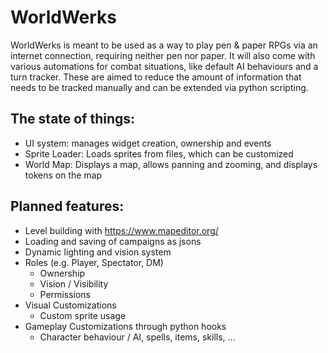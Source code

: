 # WorldWerks
WorldWerks is meant to be used as a way to play pen & paper
RPGs via an internet connection, requiring neither pen nor paper.
It will also come with various automations for combat situations,
like default AI behaviours and a turn tracker. These are aimed to reduce the amount
of information that needs to be tracked manually and can be extended
via python scripting.

The state of things:
-
* UI system: manages widget creation, ownership and events
* Sprite Loader: Loads sprites from files, which can be customized
* World Map: Displays a map, allows panning and zooming, 
    and displays tokens on the map

Planned features:
-
* Level building with <https://www.mapeditor.org/>
* Loading and saving of campaigns as jsons
* Dynamic lighting and vision system
* Roles (e.g. Player, Spectator, DM)
    - Ownership
    - Vision / Visibility
    - Permissions
* Visual Customizations
    - Custom sprite usage
* Gameplay Customizations through python hooks
    - Character behaviour / AI, spells, items, skills, ...
 